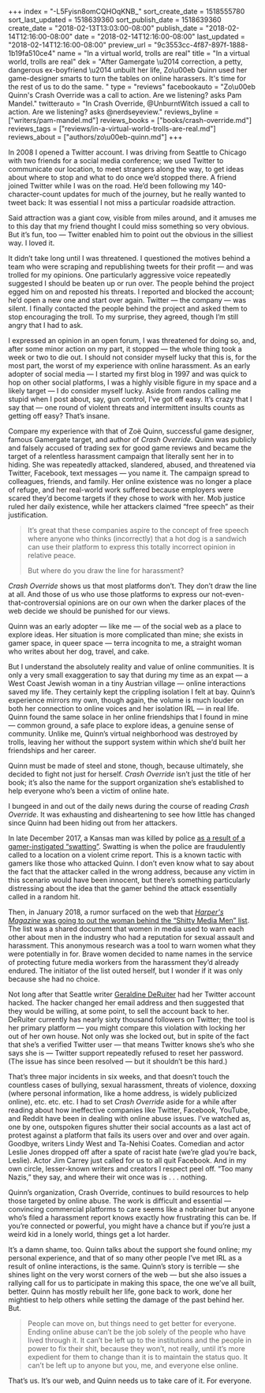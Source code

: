 +++
index = "-L5Fyisn8omCQHOqKNB_"
sort_create_date = 1518555780
sort_last_updated = 1518639360
sort_publish_date = 1518639360
create_date = "2018-02-13T13:03:00-08:00"
publish_date = "2018-02-14T12:16:00-08:00"
date = "2018-02-14T12:16:00-08:00"
last_updated = "2018-02-14T12:16:00-08:00"
preview_url = "9c3553cc-4f87-897f-1888-1b19fa510ce4"
name = "In a virtual world, trolls are real"
title = "In a virtual world, trolls are real"
dek = "After Gamergate \u2014 correction, a petty, dangerous ex-boyfriend \u2014 unbuilt her life, Zo\u00eb Quinn used her game-designer smarts to turn the tables on online harassers. It's time for the rest of us to do the same. "
type = "reviews"
facebookauto = "Zo\u00eb Quinn's Crash Override was a call to action. Are we listening? asks Pam Mandel."
twitterauto = "In Crash Override, @UnburntWitch issued a call to action. Are we listening? asks @nerdseyeview."
reviews_byline = ["writers/pam-mandel.md"]
reviews_books = ["books/crash-override.md"]
reviews_tags = ["reviews/in-a-virtual-world-trolls-are-real.md"]
reviews_about = ["authors/zo\u00eb-quinn.md"]
+++

In 2008 I opened a Twitter account. I was driving from Seattle to Chicago with two friends for a social media conference; we used Twitter to communicate our location, to meet strangers along the way, to get ideas about where to stop and what to do once we’d stopped there. A friend joined Twitter while I was on the road. He’d been following my 140-character-count updates for much of the journey, but he really wanted to tweet back: It was essential I not miss a particular roadside attraction.

Said attraction was a giant cow, visible from miles around, and it amuses me to this day that my friend thought I could miss something so very obvious. But it’s fun, too — Twitter enabled him to point out the obvious in the silliest way. I loved it.

It didn’t take long until I was threatened. I questioned the motives behind a team who were scraping and republishing tweets for their profit — and was trolled for my opinions. One particularly aggressive voice repeatedly suggested I should be beaten up or run over. The people behind the project egged him on and reposted his threats. I reported and blocked the account; he’d open a new one and start over again. Twitter — the company — was silent. I finally contacted the people behind the project and asked them to stop encouraging the troll. To my surprise, they agreed, though I’m still angry that I had to ask. 

I expressed an opinion in an open forum, I was threatened for doing so, and, after some minor action on my part, it stopped — the whole thing took a week or two to die out. I should not consider myself lucky that this is, for the most part, the worst of my experience with online harassment. As an early adopter of social media — I started my first blog in 1997 and was quick to hop on other social platforms, I was a highly visible figure in my space and a likely target — I do consider myself lucky. Aside from randos calling me stupid when I post about, say, gun control, I’ve got off easy. It’s crazy that I say that — one round of violent threats and intermittent insults counts as getting off easy? That’s insane.

<div class="break"></div>

Compare my experience with that of Zoë Quinn, successful game designer, famous Gamergate target, and author of _Crash Override_. Quinn was publicly and falsely accused of trading sex for good game reviews and became the target of a relentless harassment campaign that literally sent her in to hiding. She was repeatedly attacked, slandered, abused, and threatened via Twitter, Facebook, text messages — you name it. The campaign spread to colleagues, friends, and family. Her online existence was no longer a place of refuge, and her real-world work suffered because employers were scared they’d become targets if they chose to work with her. Mob justice ruled her daily existence, while her attackers claimed “free speech” as their justification. 

 <blockquote><p>It’s great that these companies aspire to the concept of free speech where anyone who thinks (incorrectly) that a hot dog is a sandwich can use their platform to express this totally incorrect opinion in relative peace.</p>

<p>But where do you draw the line for harassment?</p></blockquote>

_Crash Override_ shows us that most platforms don’t. They don’t draw the line at all. And those of us who use those platforms to express our not-even-that-controversial opinions are on our own when the darker places of the web decide we should be punished for our views. 

Quinn was an early adopter — like me — of the social web as a place to explore ideas. Her situation is more complicated than mine; she exists in gamer space, in queer space — terra incognita to me, a straight woman who writes about her dog, travel, and cake. 

But I understand the absolutely reality and value of online communities. It is only a very small exaggeration to say that during my time as an expat — a West Coast Jewish woman in a tiny Austrian village — online interactions saved my life. They certainly kept the crippling isolation I felt at bay. Quinn’s experience mirrors my own, though again, the volume is much louder on both her connection to online voices and her isolation IRL — in real life. Quinn found the same solace in her online friendships that I found in mine — common ground, a safe place to explore ideas, a genuine sense of community. Unlike me, Quinn’s virtual neighborhood was destroyed by trolls, leaving her without the support system within which she’d built her friendships and her career. 

Quinn must be made of steel and stone, though, because ultimately, she decided to fight not just for herself. _Crash Override_ isn’t just the title of her book; it’s also the name for the support organization she’s established to help everyone who’s been a victim of online hate. 

<div class="break"></div>

I bungeed in and out of the daily news during the course of reading _Crash Override_. It was exhausting and disheartening to see how little has changed since Quinn had been hiding out from her attackers.

In late December 2017, a Kansas man was killed by police [as a result of a gamer-instigated “swatting”](https://www.nbcnews.com/news/us-news/police-arrest-man-suspected-swatting-preceded-deadly-police-shooting-n833576). Swatting is when the police are fraudulently called to a location on a violent crime report. This is a known tactic with gamers like those who attacked Quinn. I don’t even know what to say about the fact that the attacker called in the wrong address, because any victim in this scenario would have been innocent, but there’s something particularly distressing about the idea that the gamer behind the attack essentially called in a random hit.

Then, in January 2018, a rumor surfaced on the web that [_Harper's Magazine_ was going to out the woman behind the “Shitty Media Men” list](https://www.nytimes.com/2018/01/10/business/media/a-feminist-twitter-campaign-targets-harpers-magazine-and-katie-roiphe.html). The list was a shared document that women in media used to warn each other about men in the industry who had a reputation for sexual assault and harassment. This anonymous research was a tool to warn women what they were potentially in for. Brave women decided to name names in the service of protecting future media workers from the harassment they’d already endured. The initiator of the list outed herself, but I wonder if it was only because she had no choice.

Not long after that Seattle writer [Geraldine DeRuiter](http://www.everywhereist.com) had her Twitter account hacked. The hacker changed her email address and then suggested that they would be willing, at some point, to sell the account back to her. DeRuiter currently has nearly sixty thousand followers on Twitter; the tool is her primary platform — you might compare this violation with locking her out of her own house. Not only was she locked out, but in spite of the fact that she’s a verified Twitter user — that means Twitter knows she’s who she says she is — Twitter support repeatedly refused to reset her password. (The issue has since been resolved — but it shouldn’t be this hard.)

That’s three major incidents in six weeks, and that doesn’t touch the countless cases of bullying, sexual harassment, threats of violence, doxxing (where personal information, like a home address, is widely publicized online), etc. etc. etc. I had to set _Crash Override_ aside for a while after reading about how ineffective companies like Twitter, Facebook, YouTube, and Reddit have been in dealing with online abuse issues. I’ve watched as, one by one, outspoken figures shutter their social accounts as a last act of protest against a platform that fails its users over and over and over again. Goodbye, writers Lindy West and Ta-Nehisi Coates. Comedian and actor Leslie Jones dropped off after a spate of racist hate (we’re glad you’re back, Leslie). Actor Jim Carrey just called for us to all quit Facebook.  And in my own circle, lesser-known writers and creators I respect peel off. “Too many Nazis,” they say, and where their wit once was is . . . nothing. 

<div class="break"></div>

Quinn’s organization, Crash Override, continues to build resources to help those targeted by online abuse. The work is difficult and essential — convincing commercial platforms to care seems like a nobrainer but anyone who’s filed a harassment report knows exactly how frustrating this can be. If you’re connected or powerful, you might have a chance but if you’re just a weird kid in a lonely world, things get a lot harder.

It’s a damn shame, too. Quinn talks about the support she found online; my personal experience, and that of so many other people I’ve met IRL as a result of online interactions, is the same. Quinn’s story is terrible — she shines light on the very worst corners of the web — but she also issues a rallying call for us to participate in making this space, the one we’ve all built, better.  Quinn has mostly rebuilt her life, gone back to work, done her mightiest to help others while setting the damage of the past behind her. But. 

<blockquote>People can move on, but things need to get better for everyone. Ending online abuse can’t be the job solely of the people who have lived through it. It can’t be left up to the institutions and the people in power to fix their shit, because they won’t, not really, until it’s more expedient for them to change than it is to maintain the status quo. It can’t be left up to anyone but you, me, and everyone else online.</blockquote>

That’s us. It’s our web, and Quinn needs us to take care of it. For everyone. 

